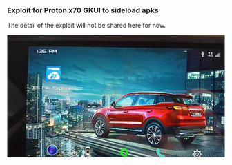 ### Exploit for Proton x70 GKUI to sideload apks
The detail of the exploit will not be shared here for now.

![](../assets/02.jpeg)


